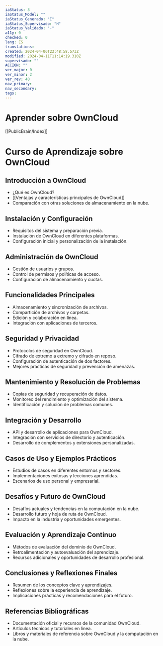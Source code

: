 ```yaml
---
iaStatus: 8
iaStatus_Model: ""
iaStatus_Generado: "I"
iaStatus_Supervisado: "H"
iaStatus_Validado: "-"
a11y: 0
checked: 0
lang: ES
translations: 
created: 2024-04-06T23:48:58.573Z
modified: 2024-04-11T11:14:19.310Z
supervisado: ""
ACCION: ""
ver_major: 0
ver_minor: 2
ver_rev: 40
nav_primary: 
nav_secondary: 
tags:
---
```

# Aprender sobre OwnCloud

[[PublicBrain/Index]]

# Curso de Aprendizaje sobre OwnCloud

## Introducción a OwnCloud
- ¿Qué es OwnCloud?
- [[Ventajas y características principales de OwnCloud]]
- Comparación con otras soluciones de almacenamiento en la nube.

## Instalación y Configuración
- Requisitos del sistema y preparación previa.
- Instalación de OwnCloud en diferentes plataformas.
- Configuración inicial y personalización de la instalación.

## Administración de OwnCloud
- Gestión de usuarios y grupos.
- Control de permisos y políticas de acceso.
- Configuración de almacenamiento y cuotas.

## Funcionalidades Principales
- Almacenamiento y sincronización de archivos.
- Compartición de archivos y carpetas.
- Edición y colaboración en línea.
- Integración con aplicaciones de terceros.

## Seguridad y Privacidad
- Protocolos de seguridad en OwnCloud.
- Cifrado de extremo a extremo y cifrado en reposo.
- Configuración de autenticación de dos factores.
- Mejores prácticas de seguridad y prevención de amenazas.

## Mantenimiento y Resolución de Problemas
- Copias de seguridad y recuperación de datos.
- Monitoreo del rendimiento y optimización del sistema.
- Identificación y solución de problemas comunes.

## Integración y Desarrollo
- API y desarrollo de aplicaciones para OwnCloud.
- Integración con servicios de directorio y autenticación.
- Desarrollo de complementos y extensiones personalizadas.

## Casos de Uso y Ejemplos Prácticos
- Estudios de casos en diferentes entornos y sectores.
- Implementaciones exitosas y lecciones aprendidas.
- Escenarios de uso personal y empresarial.

## Desafíos y Futuro de OwnCloud
- Desafíos actuales y tendencias en la computación en la nube.
- Desarrollo futuro y hoja de ruta de OwnCloud.
- Impacto en la industria y oportunidades emergentes.

## Evaluación y Aprendizaje Continuo
- Métodos de evaluación del dominio de OwnCloud.
- Retroalimentación y autoevaluación del aprendizaje.
- Recursos adicionales y oportunidades de desarrollo profesional.

## Conclusiones y Reflexiones Finales
- Resumen de los conceptos clave y aprendizajes.
- Reflexiones sobre la experiencia de aprendizaje.
- Implicaciones prácticas y recomendaciones para el futuro.

## Referencias Bibliográficas
- Documentación oficial y recursos de la comunidad OwnCloud.
- Artículos técnicos y tutoriales en línea.
- Libros y materiales de referencia sobre OwnCloud y la computación en la nube.
